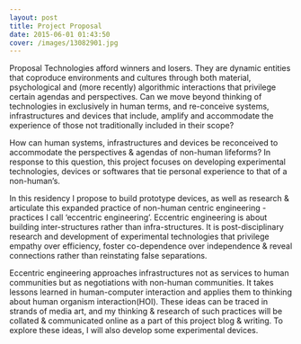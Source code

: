 ```yaml
---
layout: post
title: Project Proposal
date: 2015-06-01 01:43:50
cover: /images/13082901.jpg
---
```


Proposal
Technologies afford winners and losers. They are dynamic entities that coproduce environments and cultures through both material, psychological and (more recently) algorithmic interactions that privilege certain agendas and perspectives. Can we move beyond thinking of technologies in exclusively in human terms, and re-conceive systems, infrastructures and devices that include, amplify and accommodate the experience of those not traditionally included in their scope?

How can human systems, infrastructures and devices be reconceived to accommodate the perspectives & agendas of non-human lifeforms? In response to this question, this project focuses on developing experimental technologies, devices or softwares that tie personal experience to that of a non-human’s.

In this residency I propose to build prototype devices, as well as research & articulate this expanded practice of non-human centric engineering - practices I call ‘eccentric engineering’. Eccentric engineering is about building inter-structures rather than infra-structures. It is post-disciplinary research and development of experimental technologies that privilege empathy over efficiency, foster co-dependence over independence & reveal connections rather than reinstating false separations.

Eccentric engineering approaches infrastructures not as services to human communities but as negotiations with non-human communities. It takes lessons learned in human-computer interaction and applies them to thinking about human organism interaction(HOI). These ideas can be traced in strands of media art, and my thinking & research of such practices will be collated & communicated online as a part of this project blog & writing. To explore these ideas, I will also develop some experimental devices. 
